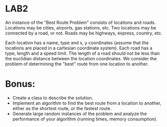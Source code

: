 # LAB2

An instance of the "Best Route Problem" consists of locations and roads. Locations may be cities, airports, gas stations, etc.
Two locations may be connected by a road, or not. Roads may be highways, express, country, etc.

Each location has a name, type and x, y coordinates (assume that the locations are placed in a cartesian coordinate system).
Each road has a type, length and a speed limit. The length of a road should not be less than the euclidian distance between the location coordinates.
We consider the problem of determining the "best" route from one location to another.

# Bonus:

- Create a class to describe the solution.
- Implement an algorithm to find the best route from a location to another, either as the shortest route, or the fastest route.
- Generate large random instances of the problem and analyze the performance of your algorithm (running times, memory consumption).
